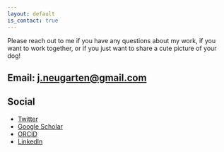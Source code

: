 ```yaml
---
layout: default
is_contact: true
---
```

Please reach out to me if you have any questions about my work, if you want to work together, or if you just want to share a cute picture of your dog!

Email: [j.neugarten@gmail.com](mailto:j.neugarten@gmail.com)
---

## Social

- [Twitter](https://twitter.com/julia_neugarten)
- [Google Scholar](https://scholar.google.com/citations?user=G9nvUmkAAAAJ&hl=nl)
- [ORCID](https://orcid.org/0000-0003-3314-9445)
- [LinkedIn](https://www.linkedin.com/in/julia-neugarten-510830123/)
